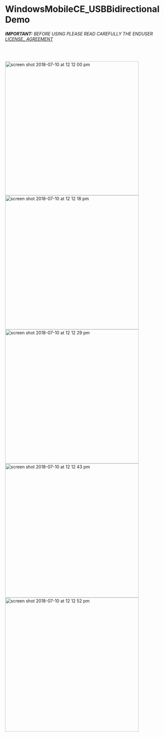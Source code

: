 # WindowsMobileCE_USBBidirectionalDemo
###### __IMPORTANT:__ BEFORE USING PLEASE READ CAREFULLY THE ENDUSER [LICENSE_ AGREEMENT](http://link-os.github.io/Zebra_SDK_EULA.pdf)
<br />


<p float="left">

<img width="432" height=”600” alt="screen shot 2018-07-10 at 12 12 00 pm" src="https://user-images.githubusercontent.com/41017424/42526152-a837e604-843a-11e8-88e0-2c418e7b2f71.png">
<img width="432" height=”600” alt="screen shot 2018-07-10 at 12 12 18 pm" src="https://user-images.githubusercontent.com/41017424/42526153-a9a769d8-843a-11e8-81f8-c59fed2de906.png">
<img width="432" height=”600” alt="screen shot 2018-07-10 at 12 12 29 pm" src="https://user-images.githubusercontent.com/41017424/42526156-ac6c34f0-843a-11e8-909c-053d166a7b26.png">
<img width="432" height=”600” alt="screen shot 2018-07-10 at 12 12 43 pm" src="https://user-images.githubusercontent.com/41017424/42526159-aeb14b1a-843a-11e8-9440-852875800ddd.png">
<img width="432" height=”600” alt="screen shot 2018-07-10 at 12 12 52 pm" src="https://user-images.githubusercontent.com/41017424/42526161-afd0c020-843a-11e8-9c95-ff8cfb12edc7.png">


</p>
